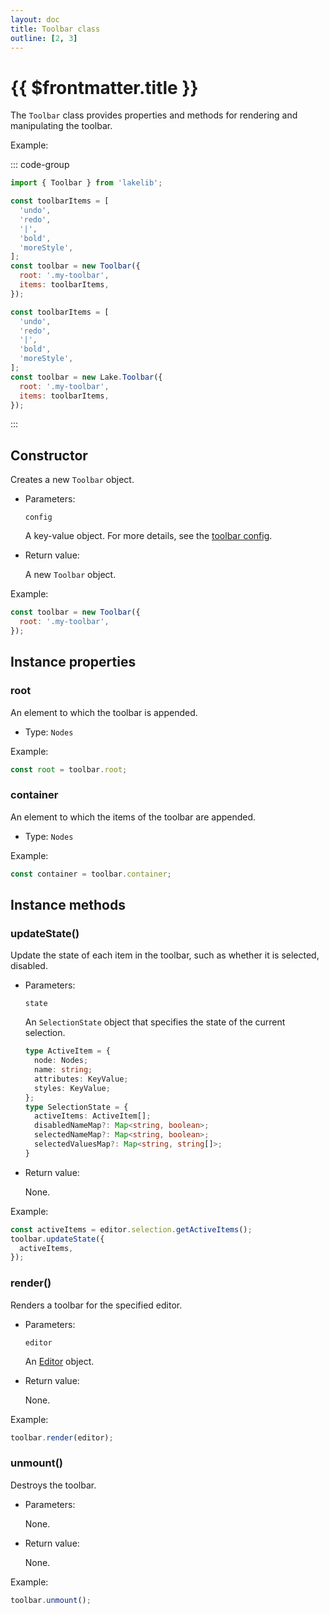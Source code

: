 ```yaml
---
layout: doc
title: Toolbar class
outline: [2, 3]
---
```


# {{ $frontmatter.title }}

The `Toolbar` class provides properties and methods for rendering and manipulating the toolbar.

Example:

::: code-group

```js [npm]
import { Toolbar } from 'lakelib';

const toolbarItems = [
  'undo',
  'redo',
  '|',
  'bold',
  'moreStyle',
];
const toolbar = new Toolbar({
  root: '.my-toolbar',
  items: toolbarItems,
});
```

```js [CDN]
const toolbarItems = [
  'undo',
  'redo',
  '|',
  'bold',
  'moreStyle',
];
const toolbar = new Lake.Toolbar({
  root: '.my-toolbar',
  items: toolbarItems,
});
```

:::


## Constructor

Creates a new `Toolbar` object.

* Parameters:

  `config`

  A key-value object. For more details, see the [toolbar config](/reference/toolbar-config.md).

* Return value:

  A new `Toolbar` object.

Example:

```js
const toolbar = new Toolbar({
  root: '.my-toolbar',
});
```


## Instance properties

### root <Badge type="info" text="Read only" />

An element to which the toolbar is appended.

* Type: `Nodes`

Example:

```js
const root = toolbar.root;
```


### container <Badge type="info" text="Read only" />

An element to which the items of the toolbar are appended.

* Type: `Nodes`

Example:

```js
const container = toolbar.container;
```


## Instance methods

### updateState()

Update the state of each item in the toolbar, such as whether it is selected, disabled.

* Parameters:

  `state`

  An `SelectionState` object that specifies the state of the current selection.

  ```ts
  type ActiveItem = {
    node: Nodes;
    name: string;
    attributes: KeyValue;
    styles: KeyValue;
  };
  type SelectionState = {
    activeItems: ActiveItem[];
    disabledNameMap?: Map<string, boolean>;
    selectedNameMap?: Map<string, boolean>;
    selectedValuesMap?: Map<string, string[]>;
  }
  ```

* Return value:

  None.

Example:

```js
const activeItems = editor.selection.getActiveItems();
toolbar.updateState({
  activeItems,
});
```


### render()

Renders a toolbar for the specified editor.

* Parameters:

  `editor`

  An [Editor](./editor.md) object.

* Return value:

  None.

Example:

```js
toolbar.render(editor);
```


### unmount()

Destroys the toolbar.

* Parameters:

  None.

* Return value:

  None.

Example:

```js
toolbar.unmount();
```
